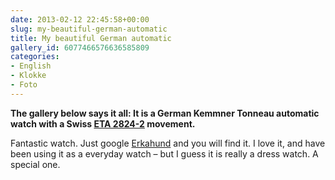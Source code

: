 ```yaml
---
date: 2013-02-12 22:45:58+00:00
slug: my-beautiful-german-automatic
title: My beautiful German automatic
gallery_id: 6077466576636585809
categories:
- English
- Klokke
- Foto
---
```


**The gallery below says it all: It is a German Kemmner Tonneau automatic watch with a Swiss [ETA 2824-2](http://en.wikipedia.org/wiki/ETA_SA#ETA_2824-2) movement.**

Fantastic watch. Just google [Erkahund](https://www.google.com/search?q=erkahund) and you will find it. I love it, and have been using it as a everyday watch – but I guess it is really a dress watch. A special one.

<!--more-->



